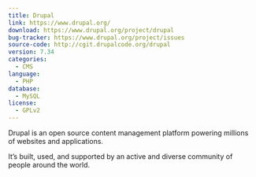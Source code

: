```yaml
---
title: Drupal
link: https://www.drupal.org/
download: https://www.drupal.org/project/drupal
bug-tracker: https://www.drupal.org/project/issues
source-code: http://cgit.drupalcode.org/drupal
version: 7.34
categories:
  - CMS
language:
  - PHP
database:
  - MySQL
license:
  - GPLv2
---
```

Drupal is an open source content management platform powering millions of websites and applications.

It’s built, used, and supported by an active and diverse community of people around the world.